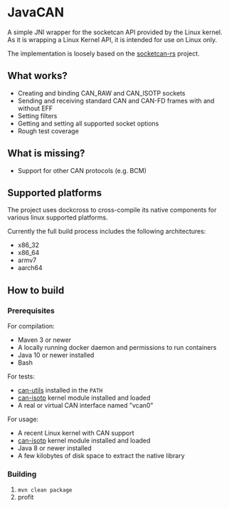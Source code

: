 # JavaCAN

A simple JNI wrapper for the socketcan API provided by the Linux kernel. As it is wrapping a Linux Kernel API, it is intended for use on Linux only.

The implementation is loosely based on the [socketcan-rs](https://github.com/mbr/socketcan-rs) project.

## What works?

* Creating and binding CAN_RAW and CAN_ISOTP sockets
* Sending and receiving standard CAN and CAN-FD frames with and without EFF
* Setting filters
* Getting and setting all supported socket options
* Rough test coverage

## What is missing?

* Support for other CAN protocols (e.g. BCM)

## Supported platforms

The project uses dockcross to cross-compile its native components for various linux supported platforms.

Currently the full build process includes the following architectures:

* x86_32
* x86_64
* armv7
* aarch64

## How to build

### Prerequisites

For compilation:

* Maven 3 or newer
* A locally running docker daemon and permissions to run containers
* Java 10 or newer installed
* Bash

For tests:

* [can-utils](https://github.com/linux-can/can-utils) installed in the `PATH`
* [can-isotp](https://github.com/hartkopp/can-isotp) kernel module installed and loaded
* A real or virtual CAN interface named "vcan0"

For usage:

* A recent Linux kernel with CAN support
* [can-isotp](https://github.com/hartkopp/can-isotp) kernel module installed and loaded
* Java 8 or newer installed
* A few kilobytes of disk space to extract the native library


### Building

1. `mvn clean package`
2. profit
